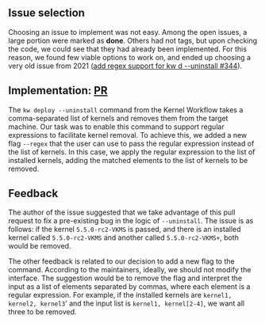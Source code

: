 ## Issue selection

Choosing an issue to implement was not easy. Among the open issues, a large portion were marked as **done**. Others had not tags, but upon checking the code, we could see that they had already been implemented. For this reason, we found few viable options to work on, and ended up choosing a very old issue from 2021 ([add regex support for kw d --uninstall #344](https://github.com/kworkflow/kworkflow/issues/344)).

## Implementation: [PR](https://github.com/kworkflow/kworkflow/pull/1099/)

The `kw deploy --uninstall` command from the Kernel Workflow takes a comma-separated list of kernels and removes them from the target machine. Our task was to enable this command to support regular expressions to facilitate kernel removal. To achieve this, we added a new flag `--regex` that the user can use to pass the regular expression instead of the list of kernels. In this case, we apply the regular expression to the list of installed kernels, adding the matched elements to the list of kernels to be removed.

## Feedback

The author of the issue suggested that we take advantage of this pull request to fix a pre-existing bug in the logic of `--uninstall`. The issue is as follows: if the kernel `5.5.0-rc2-VKMS` is passed, and there is an installed kernel called `5.5.0-rc2-VKMS` and another called `5.5.0-rc2-VKMS+`, both would be removed.

The other feedback is related to our decision to add a new flag to the command. According to the maintainers, ideally, we should not modify the interface. The suggestion would be to remove the flag and interpret the input as a list of elements separated by commas, where each element is a regular expression. For example, if the installed kernels are `kernel1, kernel2, kernel3`' and the input list is `kernel1, kernel[2-4]`, we want all three to be removed.
